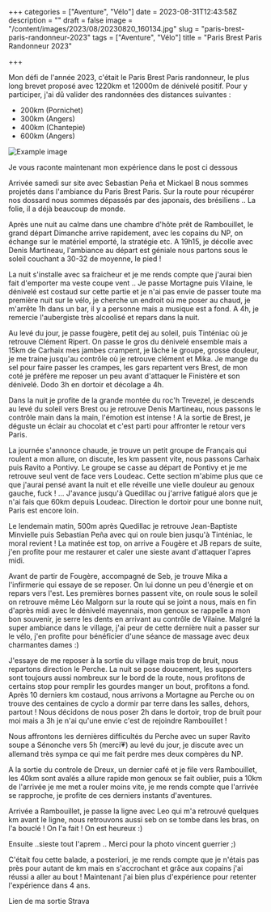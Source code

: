 +++
categories = ["Aventure", "Vélo"]
date = 2023-08-31T12:43:58Z
description = ""
draft = false
image = "/content/images/2023/08/20230820_160134.jpg"
slug = "paris-brest-paris-randonneur-2023"
tags = ["Aventure", "Vélo"]
title = "Paris Brest Paris Randonneur 2023"

+++


Mon défi de l'année 2023, c'était le Paris Brest Paris randonneur, le plus long brevet proposé avec 1220km et 12000m de dénivelé positif. Pour y participer, j'ai dû valider des randonnées des distances suivantes :

 * 200km (Pornichet)
 * 300km (Angers)
 * 400km (Chantepie)
 * 600km (Angers)

![Example image](20230820_160134_o.jpg)


Je vous raconte maintenant mon expérience dans le post ci dessous

Arrivée samedi sur site avec Sebastian Peña et Mickael B nous sommes projetés dans l'ambiance du Paris Brest Paris. Sur la route pour récupérer nos dossard nous sommes dépassés par des japonais, des brésiliens .. La folie, il a déjà beaucoup de monde.

Après une nuit au calme dans une chambre d'hôte prêt de Rambouillet, le grand départ Dimanche arrive rapidement, avec les copains du NP, on échange sur le matériel emporté, la stratégie etc. A 19h15, je décolle avec Denis Martineau, l'ambiance au départ est géniale nous partons sous le soleil couchant a 30-32 de moyenne, le pied !

La nuit s'installe avec sa fraicheur et je me rends compte que j'aurai bien fait d'emporter ma veste coupe vent .. Je passe Mortagne puis Vilaine, le dénivelé est costaud sur cette partie et je n'ai pas envie de passer toute ma première nuit sur le vélo, je cherche un endroit où me poser au chaud, je m'arrête 1h dans un bar, il y a personne mais a musique est a fond. A 4h, je remercie l'aubergiste très alcoolisé et repars dans la nuit.

Au levé du jour, je passe fougère, petit dej au soleil, puis Tinténiac où je retrouve Clément Ripert. On passe le gros du dénivelé ensemble mais a 15km de Carhaix mes jambes crampent, je lâche le groupe, grosse douleur, je me traine jusqu'au contrôle où je retrouve clément et Mika. Je mange du sel pour faire passer les crampes, les gars repartent vers Brest, de mon coté je préfère me reposer un peu avant d'attaquer le Finistère et son dénivelé. Dodo 3h en dortoir et décolage a 4h.

Dans la nuit je profite de la grande montée du roc'h Trevezel, je descends au levé du soleil vers Brest ou je retrouve Denis Martineau, nous passons le contrôle main dans la main, l'émotion est intense ! A la sortie de Brest, je déguste un éclair au chocolat et c'est parti pour affronter le retour vers Paris.

La journée s'annonce chaude, je trouve un petit groupe de Français qui roulent a mon allure, on discute, les km passent vite, nous passons Carhaix puis Ravito a Pontivy. Le groupe se casse au départ de Pontivy et je me retrouve seul vent de face vers Loudeac. Cette section m'abime plus que ce que j'aurai pensé avant la nuit et elle réveille une vielle douleur au genoux gauche, fuck ! ... J'avance jusqu'à Quedillac ou j'arrive fatigué alors que je n'ai fais que 60km depuis Loudeac. Direction le dortoir pour une bonne nuit, Paris est encore loin.

Le lendemain matin, 500m après Quedillac je retrouve Jean-Baptiste Minvielle puis Sebastian Peña avec qui on roule bien jusqu'à Tinténiac, le moral revient ! La matinée est top, on arrive a Fougère et JB repars de suite, j'en profite pour me restaurer et caler une sieste avant d'attaquer l'apres midi.

Avant de partir de Fougère, accompagné de Seb, je trouve Mika a l'infirmerie qui essaye de se reposer. On lui donne un peu d'énergie et on repars vers l'est. Les premières bornes passent vite, on roule sous le soleil on retrouve même Léo Malgorn sur la route qui se joint a nous, mais en fin d'après midi avec le dénivelé mayennais, mon genoux se rappelle a mon bon souvenir, je serre les dents en arrivant au contrôle de Vilaine. Malgré la super ambiance dans le village, j'ai peur de cette dernière nuit a passer sur le vélo, j'en profite pour bénéficier d'une séance de massage avec deux charmantes dames :)

J'essaye de me reposer à la sortie du village mais trop de bruit, nous repartons direction le Perche. La nuit se pose doucement, les supporters sont toujours aussi nombreux sur le bord de la route, nous profitons de certains stop pour remplir les gourdes manger un bout, profitons a fond. Après 10 derniers km costaud, nous arrivons a Mortagne au Perche ou on trouve des centaines de cyclo a dormir par terre dans les salles, dehors, partout ! Nous décidons de nous poser 2h dans le dortoir, trop de bruit pour moi mais a 3h je n'ai qu'une envie c'est de rejoindre Rambouillet !

Nous affrontons les dernières difficultés du Perche avec un super Ravito soupe a Sénonche vers 5h (merci💗) au levé du jour, je discute avec un allemand très sympa ce qui me fait perdre mes deux compères du NP.

A la sortie du controle de Dreux, un dernier café et je file vers Rambouillet, les 40km sont avalés a allure rapide mon genoux se fait oublier, puis a 10km de l'arrivée je me met a rouler moins vite, je me rends compte que l'arrivée se rapproche, je profite de ces derniers instants d'aventures.

Arrivée a Rambouillet, je passe la ligne avec Leo qui m'a retrouvé quelques km avant le ligne, nous retrouvons aussi seb on se tombe dans les bras, on l'a bouclé ! On l'a fait ! On est heureux :)

Ensuite ..sieste tout l'aprem .. Merci pour la photo vincent guerrier ;)

C'était fou cette balade, a posteriori, je me rends compte que je n'étais pas près pour autant de km mais en s'accrochant et grâce aux copains j'ai réussi a aller au bout ! Maintenant j'ai bien plus d'expérience pour retenter l'expérience dans 4 ans.

Lien de ma sortie Strava
